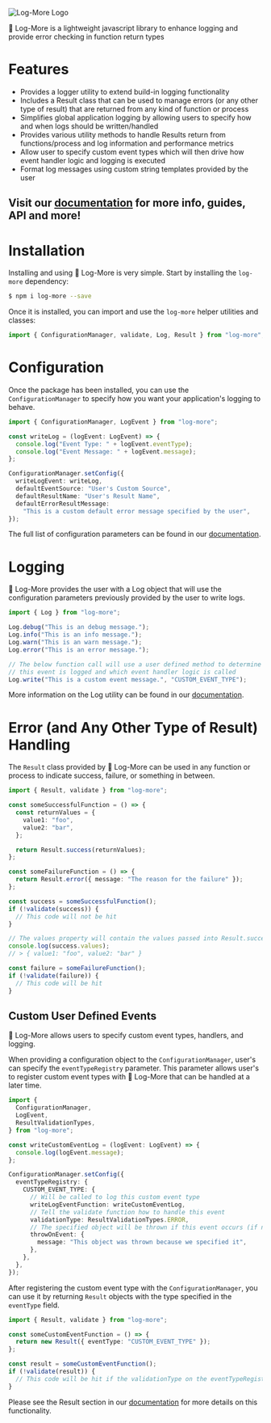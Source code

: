 ![Log-More Logo](http://sullivanpj.com/images/log-more-banner.png)

:notebook: Log-More is a lightweight javascript library to enhance logging and provide error checking in function return types

# Features

- Provides a logger utility to extend build-in logging functionality
- Includes a Result class that can be used to manage errors (or any other type of result) that are returned from any kind of function or process
- Simplifies global application logging by allowing users to specify how and when logs should be written/handled
- Provides various utility methods to handle Results return from functions/process and log information and performance metrics
- Allow user to specify custom event types which will then drive how event handler logic and logging is executed
- Format log messages using custom string templates provided by the user

## Visit our [documentation](https://sullivanpj.github.io/log-more/) for more info, guides, API and more!

# Installation

Installing and using :notebook: Log-More is very simple. Start by installing the `log-more` dependency:

```bash
$ npm i log-more --save
```

Once it is installed, you can import and use the `log-more` helper utilities and classes:

```js
import { ConfigurationManager, validate, Log, Result } from "log-more";
```

# Configuration

Once the package has been installed, you can use the `ConfigurationManager` to specify how you want your application's logging to behave.

```ts
import { ConfigurationManager, LogEvent } from "log-more";

const writeLog = (logEvent: LogEvent) => {
  console.log("Event Type: " + logEvent.eventType);
  console.log("Event Message: " + logEvent.message);
};

ConfigurationManager.setConfig({
  writeLogEvent: writeLog,
  defaultEventSource: "User's Custom Source",
  defaultResultName: "User's Result Name",
  defaultErrorResultMessage:
    "This is a custom default error message specified by the user",
});
```

The full list of configuration parameters can be found in our [documentation](https://sullivanpj.github.io/log-more/modules.html#Configuration).

# Logging

:notebook: Log-More provides the user with a Log object that will use the configuration parameters previously provided by the user to write logs.

```ts
import { Log } from "log-more";

Log.debug("This is an debug message.");
Log.info("This is an info message.");
Log.warn("This is an warn message.");
Log.error("This is an error message.");

// The below function call will use a user defined method to determine how
// this event is logged and which event handler logic is called
Log.write("This is a custom event message.", "CUSTOM_EVENT_TYPE");
```

More information on the Log utility can be found in our [documentation](https://sullivanpj.github.io/log-more/classes/Log.html).

# Error (and Any Other Type of Result) Handling

The `Result` class provided by :notebook: Log-More can be used in any function or process to indicate success, failure, or something in between.

```ts
import { Result, validate } from "log-more";

const someSuccessfulFunction = () => {
  const returnValues = {
    value1: "foo",
    value2: "bar",
  };

  return Result.success(returnValues);
};

const someFailureFunction = () => {
  return Result.error({ message: "The reason for the failure" });
};

const success = someSuccessfulFunction();
if (!validate(success)) {
  // This code will not be hit
}

// The values property will contain the values passed into Result.success function
console.log(success.values);
// > { value1: "foo", value2: "bar" }

const failure = someFailureFunction();
if (!validate(failure)) {
  // This code will be hit
}
```

## Custom User Defined Events

:notebook: Log-More allows users to specify custom event types, handlers, and logging.

When providing a configuration object to the `ConfigurationManager`, user's can specify the `eventTypeRegistry` parameter. This parameter allows user's to register custom event types with :notebook: Log-More that can be handled at a later time.

```ts
import {
  ConfigurationManager,
  LogEvent,
  ResultValidationTypes,
} from "log-more";

const writeCustomEventLog = (logEvent: LogEvent) => {
  console.log(logEvent.message);
};

ConfigurationManager.setConfig({
  eventTypeRegistry: {
    CUSTOM_EVENT_TYPE: {
      // Will be called to log this custom event type
      writeLogEventFunction: writeCustomEventLog,
      // Tell the validate function how to handle this event
      validationType: ResultValidationTypes.ERROR,
      // The specified object will be thrown if this event occurs (if nothing is specified in the throwOnEvent field, nothing will be thrown)
      throwOnEvent: {
        message: "This object was thrown because we specified it",
      },
    },
  },
});
```

After registering the custom event type with the `ConfigurationManager`, you can use it by returning `Result` objects with the type specified in the `eventType` field.

```ts
import { Result, validate } from "log-more";

const someCustomEventFunction = () => {
  return new Result({ eventType: "CUSTOM_EVENT_TYPE" });
};

const result = someCustomEventFunction();
if (!validate(result)) {
  // This code will be hit if the validationType on the eventTypeRegistry is set to "ERROR"
}
```

Please see the Result section in our [documentation](https://sullivanpj.github.io/log-more/classes/Result.html) for more details on this functionality.

